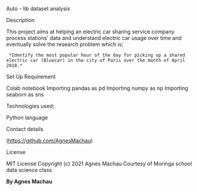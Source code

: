 Auto - lib dataset analysis

Description

This project aims at helping an electric car sharing service company process stations' data and understand electric car usage over time and eventually solve the research problem which is;

     *Identify the most popular hour of the day for picking up a shared electric car (Bluecar) in the city of Paris over the month of April 2018.*
     
Set Up Requirement

 Colab notebook
 Importing pandas as pd
 Importing numpy as np
 Importing seaborn as sns
 
Technologies used;

 Python language
 
Contact details

 (https://github.com/AgnesMachau)
 
License

MIT License Copyright (c) 2021 Agnes Machau
Courtesy of Moringa school data science class
 
 **By Agnes Machau**
 
 
 
 
